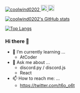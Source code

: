 <p align="left">
  <a href="https://github.com/coolwind0202/coolwind0202">
    <img src="https://komarev.com/ghpvc/?username=coolwind0202" alt="coolwind0202" />
  </a>
  <a href="http://twitter.com/t6o_o6t">
    <img height="20" src="https://img.shields.io/twitter/follow/t6o_o6t?label=Twitter&logo=twitter&style=flat" />
  </a>
  <a href="https://github.com/coolwind0202">
    <img height="20" src="https://img.shields.io/github/followers/coolwind0202?label=follow&logo=github&style=flat" />
  </a>
</p>

[![coolwind0202's GitHub stats](https://github-readme-stats.vercel.app/api?username=coolwind0202&count_private=true&show_icons=true&theme=radical)](https://github.com/coolwind0202/github-readme-stats)

[![Top Langs](https://github-readme-stats.vercel.app/api/top-langs/?username=coolwind0202&layout=compact&show_icons=true&theme=radical)](https://github.com/coolwind0202/github-readme-stats)


### Hi there 👋


<!--
**coolwind0202/coolwind0202** is a ✨ _special_ ✨ repository because its `README.md` (this file) appears on your GitHub profile.

Here are some ideas to get you started:
-->

<!--
- 🔭 I’m currently working on ...
-->

- 🌱 I’m currently learning ...
  - AtCoder
- 💬 Ask me about ...
  - discord.py / discord.js
  - React
- 📫 How to reach me: ...
  - https://twitter.com/t6o_o6t



